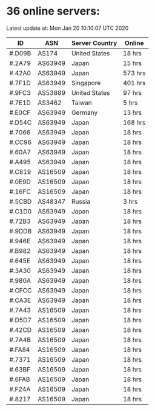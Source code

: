 # 36 online servers:

Latest update at: Mon Jan 20 10:10:07 UTC 2020

| ID | ASN | Server Country | Online |
| -- | --- | -------------- | ------ |
| #.D09B | AS174 | United States | 18 hrs |
| #.2A79 | AS63949 | Japan | 15 hrs |
| #.42A0 | AS63949 | Japan | 573 hrs |
| #.7F1D | AS63949 | Singapore | 401 hrs |
| #.9FC3 | AS53889 | United States | 97 hrs |
| #.7E1D | AS3462 | Taiwan | 5 hrs |
| #.E0CF | AS63949 | Germany | 13 hrs |
| #.D54C | AS63949 | Japan | 168 hrs |
| #.7066 | AS63949 | Japan | 18 hrs |
| #.CC96 | AS63949 | Japan | 18 hrs |
| #.60A7 | AS63949 | Japan | 18 hrs |
| #.A495 | AS63949 | Japan | 18 hrs |
| #.C819 | AS16509 | Japan | 18 hrs |
| #.0E9D | AS16509 | Japan | 18 hrs |
| #.16FC | AS16509 | Japan | 18 hrs |
| #.5CBD | AS48347 | Russia | 3 hrs |
| #.C1D0 | AS63949 | Japan | 18 hrs |
| #.72B3 | AS63949 | Japan | 18 hrs |
| #.9DDB | AS63949 | Japan | 18 hrs |
| #.946E | AS63949 | Japan | 18 hrs |
| #.B982 | AS63949 | Japan | 18 hrs |
| #.645E | AS63949 | Japan | 18 hrs |
| #.3A30 | AS63949 | Japan | 18 hrs |
| #.980A | AS63949 | Japan | 18 hrs |
| #.CFCC | AS63949 | Japan | 18 hrs |
| #.CA3E | AS63949 | Japan | 18 hrs |
| #.7A43 | AS16509 | Japan | 18 hrs |
| #.D5D7 | AS16509 | Japan | 18 hrs |
| #.42CD | AS16509 | Japan | 18 hrs |
| #.7A4B | AS16509 | Japan | 18 hrs |
| #.FA84 | AS16509 | Japan | 18 hrs |
| #.7371 | AS16509 | Japan | 18 hrs |
| #.63BF | AS16509 | Japan | 18 hrs |
| #.6FAB | AS16509 | Japan | 18 hrs |
| #.F24A | AS16509 | Japan | 18 hrs |
| #.8217 | AS16509 | Japan | 18 hrs |

